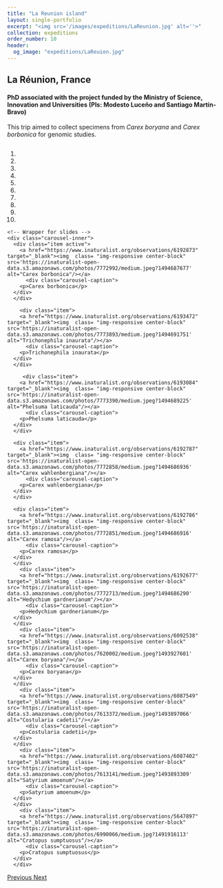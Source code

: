 ```yaml
---
title: "La Reunion island"
layout: single-portfolio
excerpt: "<img src='/images/expeditions/LaReunion.jpg' alt=''>"
collection: expeditions
order_number: 10
header: 
  og_image: "expeditions/LaReuion.jpg"
---
```

<h2>La Réunion, France</h2>
<h4>PhD associated with the project funded by the Ministry of Science, Innovation and Universities (PIs: Modesto Luceño and Santiago Martín-Bravo)</h4>

This trip aimed to collect specimens from <i>Carex boryana</i> and <i>Carex borbonica</i> for genomic studies.


<head>
  <meta charset="utf-8">
  <meta name="viewport" content="width=device-width, initial-scale=1">
  <link rel="stylesheet" href="https://maxcdn.bootstrapcdn.com/bootstrap/3.4.1/css/bootstrap.min.css">
  <script src="https://ajax.googleapis.com/ajax/libs/jquery/3.5.1/jquery.min.js"></script>
  <script src="https://maxcdn.bootstrapcdn.com/bootstrap/3.4.1/js/bootstrap.min.js"></script>
  
   <style>
 .carousel-inner > .item > img,
 .carousel-inner > .item > a > img {
     display: block;
     max-width: 100%;
     height: 400px !important;
 }
 </style>
 
</head>

  <div id="myCarousel" class="carousel slide" data-ride="carousel" style="align-content: center">
    <!-- Indicators -->
    <ol class="carousel-indicators">
      <li data-target="#myCarousel" data-slide-to="0" class="active"></li>
      <li data-target="#myCarousel" data-slide-to="1"></li>
      <li data-target="#myCarousel" data-slide-to="2"></li>
	  <li data-target="#myCarousel" data-slide-to="3"></li>
	  <li data-target="#myCarousel" data-slide-to="4"></li>
	  <li data-target="#myCarousel" data-slide-to="5"></li>
      <li data-target="#myCarousel" data-slide-to="6"></li>
      <li data-target="#myCarousel" data-slide-to="7"></li>
	  <li data-target="#myCarousel" data-slide-to="8"></li>
	  <li data-target="#myCarousel" data-slide-to="9"></li>
    </ol>

    <!-- Wrapper for slides -->
    <div class="carousel-inner">
      <div class="item active">
        <a href="https://www.inaturalist.org/observations/6192873" target="_blank"><img  class= "img-responsive center-block" src='https://inaturalist-open-data.s3.amazonaws.com/photos/7772992/medium.jpeg?1494687677' alt="Carex borbonica"/></a>
		  <div class="carousel-caption">
        <p>Carex borbonica</p>
      </div>
      </div>
		
		<div class="item">
        <a href="https://www.inaturalist.org/observations/6193472" target="_blank"><img  class= "img-responsive center-block" src='https://inaturalist-open-data.s3.amazonaws.com/photos/7773893/medium.jpeg?1494691751' alt="Trichonephila inaurata"/></a>
		  <div class="carousel-caption">
        <p>Trichonephila inaurata</p>
      </div>
      </div>
		
		 <div class="item">
        <a href="https://www.inaturalist.org/observations/6193084" target="_blank"><img  class= "img-responsive center-block" src='https://inaturalist-open-data.s3.amazonaws.com/photos/7773390/medium.jpeg?1494689225' alt="Phelsuma laticauda"/></a>
		  <div class="carousel-caption">
        <p>Phelsuma laticauda</p>
      </div>
      </div>

      <div class="item">
        <a href="https://www.inaturalist.org/observations/6192787" target="_blank"><img  class= "img-responsive center-block" src='https://inaturalist-open-data.s3.amazonaws.com/photos/7772858/medium.jpeg?1494686936' alt="Carex wahlenbergiana"/></a>
		  <div class="carousel-caption">
        <p>Carex wahlenbergiana</p>
      </div>
      </div>
    
      <div class="item">
        <a href="https://www.inaturalist.org/observations/6192786" target="_blank"><img  class= "img-responsive center-block" src='https://inaturalist-open-data.s3.amazonaws.com/photos/7772851/medium.jpeg?1494686916' alt="Carex ramosa"/></a>
		  <div class="carousel-caption">
        <p>Carex ramosa</p>
      </div>
      </div>
		<div class="item">
        <a href="https://www.inaturalist.org/observations/6192677" target="_blank"><img  class= "img-responsive center-block" src='https://inaturalist-open-data.s3.amazonaws.com/photos/7772713/medium.jpeg?1494686290' alt="Hedychium gardnerianum"/></a>
		  <div class="carousel-caption">
        <p>Hedychium gardnerianum</p>
      </div>
      </div>
		<div class="item">
        <a href="https://www.inaturalist.org/observations/6092538" target="_blank"><img  class= "img-responsive center-block" src='https://inaturalist-open-data.s3.amazonaws.com/photos/7620002/medium.jpeg?1493927601' alt="Carex boryana"/></a>
		  <div class="carousel-caption">
        <p>Carex boryana</p>
      </div>
      </div>
		<div class="item">
        <a href="https://www.inaturalist.org/observations/6087549" target="_blank"><img  class= "img-responsive center-block" src='https://inaturalist-open-data.s3.amazonaws.com/photos/7613372/medium.jpeg?1493897066' alt="Costularia cadetii"/></a>
		  <div class="carousel-caption">
        <p>Costularia cadetii</p>
      </div>
      </div>
		<div class="item">
        <a href="https://www.inaturalist.org/observations/6087402" target="_blank"><img  class= "img-responsive center-block" src='https://inaturalist-open-data.s3.amazonaws.com/photos/7613141/medium.jpeg?1493893309' alt="Satyrium amoenum"/></a>
		  <div class="carousel-caption">
        <p>Satyrium amoenum</p>
      </div>
      </div>
		<div class="item">
        <a href="https://www.inaturalist.org/observations/5647897" target="_blank"><img  class= "img-responsive center-block" src='https://inaturalist-open-data.s3.amazonaws.com/photos/6990066/medium.jpg?1491916113' alt="Cratopus sumptuosus"/></a>
		  <div class="carousel-caption">
        <p>Cratopus sumptuosus</p>
      </div>
      </div>
  <!-- Left and right controls -->
  <a class="left carousel-control" href="#myCarousel" data-slide="prev">
    <span class="glyphicon glyphicon-chevron-left"></span>
    <span class="sr-only">Previous</span>
  </a>
  <a class="right carousel-control" href="#myCarousel" data-slide="next">
    <span class="glyphicon glyphicon-chevron-right"></span>
    <span class="sr-only">Next</span>
  </a>
</div>
      </div>